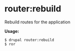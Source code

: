 # router:rebuild
Rebuild routes for the application

**Usage:**
```
$ drupal router:rebuild
$ ror  
```
